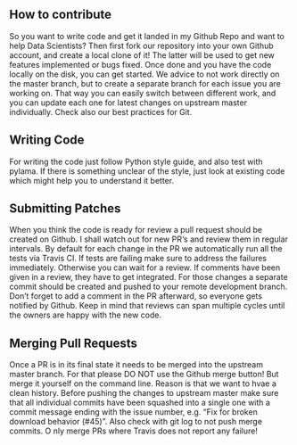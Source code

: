 ## How to contribute
So you want to write code and get it landed in my Github Repo and want to help Data Scientists? Then first fork our repository into your own Github account, and create a local clone of it! 
The latter will be used to get new features implemented or bugs fixed. 
Once done and you have the code locally on the disk, you can get started. 
We advice to not work directly on the master branch, but to create a separate branch for each issue you are working on. 
That way you can easily switch between different work, and you can update each one for latest changes on upstream master individually. 
Check also our best practices for Git.

## Writing Code
For writing the code just follow Python style guide, and also test with pylama. 
If there is something unclear of the style, just look at existing code which might help you to understand it better.

## Submitting Patches
When you think the code is ready for review a pull request should be created on Github. 
I shall watch out for new PR‘s and review them in regular intervals. 
By default for each change in the PR we automatically run all the tests via Travis CI. 
If tests are failing make sure to address the failures immediately. Otherwise you can wait for a review. 
If comments have been given in a review, they have to get integrated. 
For those changes a separate commit should be created and pushed to your remote development branch. 
Don’t forget to add a comment in the PR afterward, so everyone gets notified by Github. 
Keep in mind that reviews can span multiple cycles until the owners are happy with the new code.

## Merging Pull Requests
Once a PR is in its final state it needs to be merged into the upstream master branch. For that please DO NOT use the Github merge button! 
But merge it yourself on the command line. Reason is that we want to hvae a clean history.
Before pushing the changes to upstream master make sure that all individual commits have been squashed into a single one with a 
commit message ending with the issue number, e.g. “Fix for broken download behavior (#45)”. Also check with git log to not push merge commits. O
nly merge PRs where Travis does not report any failure!
